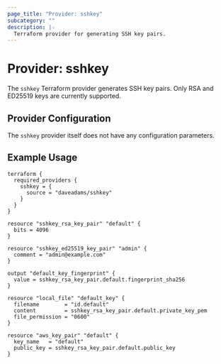```yaml
---
page_title: "Provider: sshkey"
subcategory: ""
description: |-
  Terraform provider for generating SSH key pairs.
---
```


# Provider: sshkey

The `sshkey` Terraform provider generates SSH key pairs. Only RSA and ED25519
keys are currently supported.

## Provider Configuration

The `sshkey` provider itself does not have any configuration parameters.

## Example Usage

    terraform {
      required_providers {
        sshkey = {
          source = "daveadams/sshkey"
        }
      }
    }

    resource "sshkey_rsa_key_pair" "default" {
      bits = 4096
    }

    resource "sshkey_ed25519_key_pair" "admin" {
      comment = "admin@example.com"
    }

    output "default_key_fingerprint" {
      value = sshkey_rsa_key_pair.default.fingerprint_sha256
    }

    resource "local_file" "default_key" {
      filename        = "id.default"
      content         = sshkey_rsa_key_pair.default.private_key_pem
      file_permission = "0600"
    }

    resource "aws_key_pair" "default" {
      key_name   = "default"
      public_key = sshkey_rsa_key_pair.default.public_key
    }
